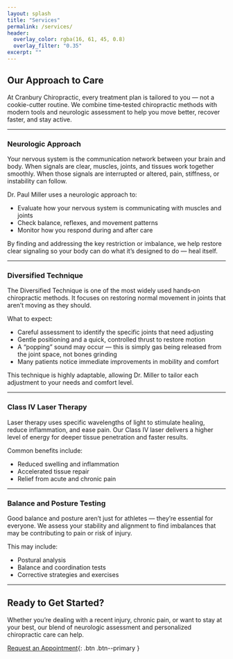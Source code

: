 ```yaml
---
layout: splash
title: "Services"
permalink: /services/
header:
  overlay_color: rgba(16, 61, 45, 0.8)
  overlay_filter: "0.35"
excerpt: ""
---
```



## Our Approach to Care

At Cranbury Chiropractic, every treatment plan is tailored to you — not a cookie-cutter routine. We combine time‑tested chiropractic methods with modern tools and neurologic assessment to help you move better, recover faster, and stay active.

---

### Neurologic Approach

Your nervous system is the communication network between your brain and body. When signals are clear, muscles, joints, and tissues work together smoothly. When those signals are interrupted or altered, pain, stiffness, or instability can follow.

Dr. Paul Miller uses a neurologic approach to:
- Evaluate how your nervous system is communicating with muscles and joints
- Check balance, reflexes, and movement patterns
- Monitor how you respond during and after care

By finding and addressing the key restriction or imbalance, we help restore clear signaling so your body can do what it’s designed to do — heal itself.

---

### Diversified Technique

The Diversified Technique is one of the most widely used hands‑on chiropractic methods. It focuses on restoring normal movement in joints that aren’t moving as they should.

What to expect:
- Careful assessment to identify the specific joints that need adjusting
- Gentle positioning and a quick, controlled thrust to restore motion
- A “popping” sound may occur — this is simply gas being released from the joint space, not bones grinding
- Many patients notice immediate improvements in mobility and comfort

This technique is highly adaptable, allowing Dr. Miller to tailor each adjustment to your needs and comfort level.

---

### Class IV Laser Therapy

Laser therapy uses specific wavelengths of light to stimulate healing, reduce inflammation, and ease pain. Our Class IV laser delivers a higher level of energy for deeper tissue penetration and faster results.

Common benefits include:
- Reduced swelling and inflammation
- Accelerated tissue repair
- Relief from acute and chronic pain

---

### Balance and Posture Testing

Good balance and posture aren’t just for athletes — they’re essential for everyone. We assess your stability and alignment to find imbalances that may be contributing to pain or risk of injury.

This may include:
- Postural analysis
- Balance and coordination tests
- Corrective strategies and exercises

---

## Ready to Get Started?

Whether you’re dealing with a recent injury, chronic pain, or want to stay at your best, our blend of neurologic assessment and personalized chiropractic care can help.

[Request an Appointment](/contact/){: .btn .btn--primary }